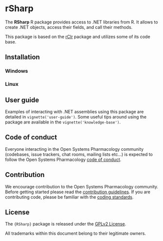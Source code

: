 
# rSharp

<!-- README.md is generated from README.Rmd. Please edit that file -->

The **RSharp** R package provides access to .NET libraries from R. It
allows to create .NET objects, access their fields, and call their
methods.

This package is based on the [rClr](https://github.com/rdotnet/rClr)
package and utilizes some of its code base.

## Installation

### Windows

### Linux

## User guide

Examples of interacting with .NET assemblies using this package are
detailed in `vignette('user-guide')`. Some useful tips around using the
package are available in the `vignette('knowledge-base')`.

## Code of conduct

Everyone interacting in the Open Systems Pharmacology community
(codebases, issue trackers, chat rooms, mailing lists etc…) is expected
to follow the Open Systems Pharmacology [code of
conduct](https://github.com/Open-Systems-Pharmacology/Suite/blob/master/CODE_OF_CONDUCT.md).

## Contribution

We encourage contribution to the Open Systems Pharmacology community.
Before getting started please read the [contribution
guidelines](https://github.com/Open-Systems-Pharmacology/Suite/blob/master/CONTRIBUTING.md).
If you are contributing code, please be familiar with the [coding
standards](https://github.com/Open-Systems-Pharmacology/Suite/blob/master/CODING_STANDARDS_R.md).

## License

The `{RSharp}` package is released under the [GPLv2 License](LICENSE).

All trademarks within this document belong to their legitimate owners.
